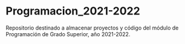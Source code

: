 # Programacion_2021-2022
Repositorio destinado a almacenar proyectos y código del módulo de Programación de Grado Superior, año 2021-2022.
